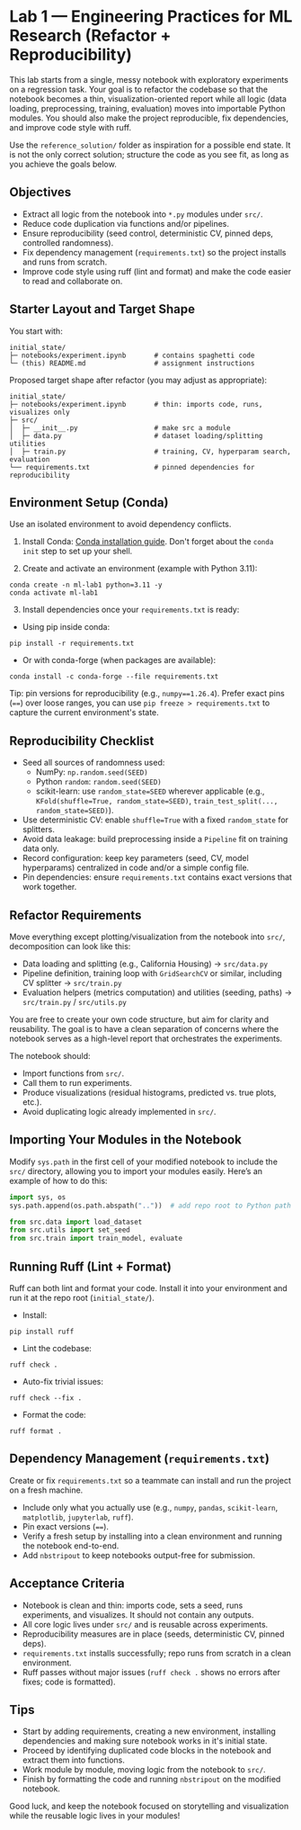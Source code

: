 # Lab 1 — Engineering Practices for ML Research (Refactor + Reproducibility)

This lab starts from a single, messy notebook with exploratory experiments on a regression task. Your goal is to refactor the codebase so that the notebook becomes a thin, visualization-oriented report while all logic (data loading, preprocessing, training, evaluation) moves into importable Python modules. You should also make the project reproducible, fix dependencies, and improve code style with ruff.

Use the `reference_solution/` folder as inspiration for a possible end state. It is not the only correct solution; structure the code as you see fit, as long as you achieve the goals below.

## Objectives
- Extract all logic from the notebook into `*.py` modules under `src/`.
- Reduce code duplication via functions and/or pipelines.
- Ensure reproducibility (seed control, deterministic CV, pinned deps, controlled randomness).
- Fix dependency management (`requirements.txt`) so the project installs and runs from scratch.
- Improve code style using ruff (lint and format) and make the code easier to read and collaborate on.

## Starter Layout and Target Shape
You start with:
```
initial_state/
├─ notebooks/experiment.ipynb       # contains spaghetti code
└─ (this) README.md                 # assignment instructions
```

Proposed target shape after refactor (you may adjust as appropriate):
```
initial_state/
├─ notebooks/experiment.ipynb       # thin: imports code, runs, visualizes only
├─ src/
│  ├─ __init__.py                   # make src a module
│  ├─ data.py                       # dataset loading/splitting utilities
│  ├─ train.py                      # training, CV, hyperparam search, evaluation
└── requirements.txt                # pinned dependencies for reproducibility
```

## Environment Setup (Conda)
Use an isolated environment to avoid dependency conflicts.

1) Install Conda: [Conda installation guide](https://www.anaconda.com/docs/getting-started/miniconda/install#linux-2). Don't forget about the `conda init` step to set up your shell.

2) Create and activate an environment (example with Python 3.11):
```
conda create -n ml-lab1 python=3.11 -y
conda activate ml-lab1
```

3) Install dependencies once your `requirements.txt` is ready:
- Using pip inside conda:
```
pip install -r requirements.txt
```
- Or with conda-forge (when packages are available):
```
conda install -c conda-forge --file requirements.txt
```

Tip: pin versions for reproducibility (e.g., `numpy==1.26.4`). Prefer exact pins (`==`) over loose ranges, you can use `pip freeze > requirements.txt` to capture the current environment's state.

## Reproducibility Checklist
- Seed all sources of randomness used:
  - NumPy: `np.random.seed(SEED)`
  - Python `random`: `random.seed(SEED)`
  - scikit-learn: use `random_state=SEED` wherever applicable (e.g., `KFold(shuffle=True, random_state=SEED)`, `train_test_split(..., random_state=SEED)`).
- Use deterministic CV: enable `shuffle=True` with a fixed `random_state` for splitters.
- Avoid data leakage: build preprocessing inside a `Pipeline` fit on training data only.
- Record configuration: keep key parameters (seed, CV, model hyperparams) centralized in code and/or a simple config file.
- Pin dependencies: ensure `requirements.txt` contains exact versions that work together.

## Refactor Requirements
Move everything except plotting/visualization from the notebook into `src/`, decomposition can look like this:
- Data loading and splitting (e.g., California Housing) → `src/data.py`
- Pipeline definition, training loop with `GridSearchCV` or similar, including CV splitter → `src/train.py`
- Evaluation helpers (metrics computation) and utilities (seeding, paths) → `src/train.py` / `src/utils.py`

You are free to create your own code structure, but aim for clarity and reusability. The goal is to have a clean separation of concerns where the notebook serves as a high-level report that orchestrates the experiments.

The notebook should:
- Import functions from `src/`.
- Call them to run experiments.
- Produce visualizations (residual histograms, predicted vs. true plots, etc.).
- Avoid duplicating logic already implemented in `src/`.

## Importing Your Modules in the Notebook
Modify `sys.path` in the first cell of your modified notebook to include the `src/` directory, allowing you to import your modules easily. Here’s an example of how to do this:

```python
import sys, os
sys.path.append(os.path.abspath(".."))  # add repo root to Python path

from src.data import load_dataset
from src.utils import set_seed
from src.train import train_model, evaluate
```

## Running Ruff (Lint + Format)
Ruff can both lint and format your code. Install it into your environment and run it at the repo root (`initial_state/`).

- Install:
```
pip install ruff
```

- Lint the codebase:
```
ruff check .
```

- Auto-fix trivial issues:
```
ruff check --fix .
```

- Format the code:
```
ruff format .
```

## Dependency Management (`requirements.txt`)
Create or fix `requirements.txt` so a teammate can install and run the project on a fresh machine.
- Include only what you actually use (e.g., `numpy`, `pandas`, `scikit-learn`, `matplotlib`, `jupyterlab`, `ruff`).
- Pin exact versions (`==`).
- Verify a fresh setup by installing into a clean environment and running the notebook end-to-end.
- Add `nbstripout` to keep notebooks output-free for submission.

## Acceptance Criteria
- Notebook is clean and thin: imports code, sets a seed, runs experiments, and visualizes. It should not contain any outputs.
- All core logic lives under `src/` and is reusable across experiments.
- Reproducibility measures are in place (seeds, deterministic CV, pinned deps).
- `requirements.txt` installs successfully; repo runs from scratch in a clean environment.
- Ruff passes without major issues (`ruff check .` shows no errors after fixes; code is formatted).

## Tips
- Start by adding requirements, creating a new environment, installing dependencies and making sure notebook works in it's initial state.
- Proceed by identifying duplicated code blocks in the notebook and extract them into functions.
- Work module by module, moving logic from the notebook to `src/`.
- Finish by formatting the code and running `nbstripout` on the modified notebook.

Good luck, and keep the notebook focused on storytelling and visualization while the reusable logic lives in your modules!
